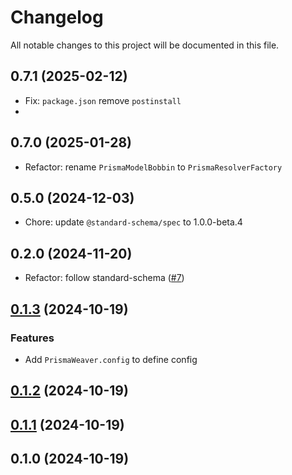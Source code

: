 # Changelog

All notable changes to this project will be documented in this file.

## 0.7.1 (2025-02-12)

* Fix: `package.json` remove `postinstall` 
* 
## 0.7.0 (2025-01-28)

* Refactor: rename `PrismaModelBobbin` to `PrismaResolverFactory`

## 0.5.0 (2024-12-03)

* Chore: update `@standard-schema/spec` to 1.0.0-beta.4

## 0.2.0 (2024-11-20)

* Refactor: follow standard-schema ([#7](https://github.com/modevol-com/gqloom/pull/7))

## [0.1.3](https://github.com/modevol-com/gqloom/compare/@gqloom/prisma@0.1.2...@gqloom/prisma@0.1.3) (2024-10-19)

### Features

* Add `PrismaWeaver.config` to define config

## [0.1.2](https://github.com/modevol-com/gqloom/compare/@gqloom/prisma@0.1.1...@gqloom/prisma@0.1.2) (2024-10-19)

## [0.1.1](https://github.com/modevol-com/gqloom/compare/@gqloom/prisma@0.1.0...@gqloom/prisma@0.1.1) (2024-10-19)

## 0.1.0 (2024-10-19)
